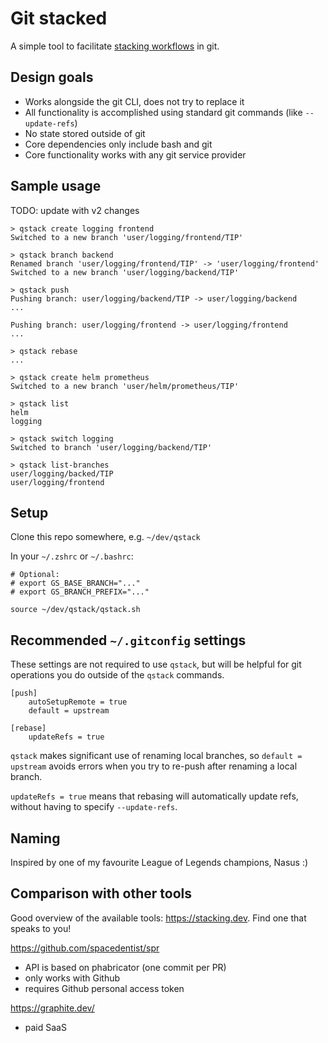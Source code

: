 # Git stacked

A simple tool to facilitate [stacking workflows](https://www.stacking.dev/) in git.

## Design goals

- Works alongside the git CLI, does not try to replace it
- All functionality is accomplished using standard git commands (like `--update-refs`)
- No state stored outside of git
- Core dependencies only include bash and git
- Core functionality works with any git service provider

## Sample usage

TODO: update with v2 changes

```
> qstack create logging frontend
Switched to a new branch 'user/logging/frontend/TIP'

> qstack branch backend
Renamed branch 'user/logging/frontend/TIP' -> 'user/logging/frontend'
Switched to a new branch 'user/logging/backend/TIP'

> qstack push
Pushing branch: user/logging/backend/TIP -> user/logging/backend
...

Pushing branch: user/logging/frontend -> user/logging/frontend
...

> qstack rebase
...

> qstack create helm prometheus
Switched to a new branch 'user/helm/prometheus/TIP'

> qstack list
helm
logging

> qstack switch logging
Switched to branch 'user/logging/backend/TIP'

> qstack list-branches
user/logging/backed/TIP
user/logging/frontend
```

## Setup

Clone this repo somewhere, e.g. `~/dev/qstack`

In your `~/.zshrc` or `~/.bashrc`:
```
# Optional:
# export GS_BASE_BRANCH="..."
# export GS_BRANCH_PREFIX="..."

source ~/dev/qstack/qstack.sh
``` 

## Recommended `~/.gitconfig` settings

These settings are not required to use `qstack`, but will be helpful for git operations you do outside of the `qstack` commands.

```
[push]
    autoSetupRemote = true
    default = upstream

[rebase]
    updateRefs = true
```

`qstack` makes significant use of renaming local branches, so `default = upstream` avoids errors when you try to re-push after renaming a local branch.

`updateRefs = true` means that rebasing will automatically update refs, without having to specify `--update-refs`.

## Naming

Inspired by one of my favourite League of Legends champions, Nasus :)

## Comparison with other tools

Good overview of the available tools: https://stacking.dev. Find one that speaks to you!

https://github.com/spacedentist/spr
- API is based on phabricator (one commit per PR)
- only works with Github
- requires Github personal access token

https://graphite.dev/
- paid SaaS
